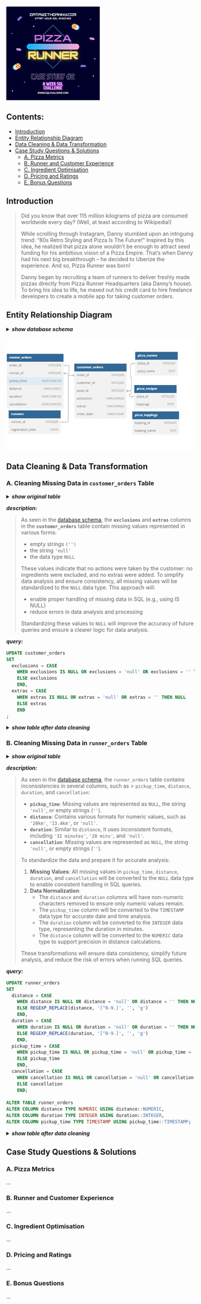 ![Project Logo](../images/case2_logo.png)

## Contents:
- [Introduction](#introduction)
- [Entity Relationship Diagram](#entity-relationship-diagram)
- [Data Cleaning & Data Transformation](#data-cleaning--data-transformation)
- [Case Study Questions & Solutions](#case-study-questions--solutions)
  - [A. Pizza Metrics](#a-pizza-metrics)
  - [B. Runner and Customer Experience](#b-runner-and-customer-experience)
  - [C. Ingredient Optimisation](#c-ingredient-optimisation)
  - [D. Pricing and Ratings](#d-pricing-and-ratings)
  - [E. Bonus Questions](#e-bonus-questions)
  
## Introduction

> Did you know that over 115 million kilograms of pizza are consumed worldwide every day? (Well, at least according to Wikipedia!)
> 
> While scrolling through Instagram, Danny stumbled upon an intriguing trend: “80s Retro Styling and Pizza Is The Future!” Inspired by this idea, he realized that pizza alone wouldn’t be enough to attract seed funding for his ambitious vision of a Pizza Empire. That’s when Danny had his next big breakthrough – he decided to Uberize the experience. And so, Pizza Runner was born!
> 
> Danny began by recruiting a team of runners to deliver freshly made pizzas directly from Pizza Runner Headquarters (aka Danny’s house). To bring his idea to life, he maxed out his credit card to hire freelance developers to create a mobile app for taking customer orders.

## Entity Relationship Diagram
<details>
  <summary><em><strong>show database schema</strong></em></summary>

```SQL
CREATE SCHEMA pizza_runner;
SET search_path = pizza_runner;

DROP TABLE IF EXISTS runners;
CREATE TABLE runners (
  "runner_id" INTEGER,
  "registration_date" DATE
);
INSERT INTO runners
  ("runner_id", "registration_date")
VALUES
  (1, '2021-01-01'),
  (2, '2021-01-03'),
  (3, '2021-01-08'),
  (4, '2021-01-15');


DROP TABLE IF EXISTS customer_orders;
CREATE TABLE customer_orders (
  "order_id" INTEGER,
  "customer_id" INTEGER,
  "pizza_id" INTEGER,
  "exclusions" VARCHAR(4),
  "extras" VARCHAR(4),
  "order_time" TIMESTAMP
);

INSERT INTO customer_orders
  ("order_id", "customer_id", "pizza_id", "exclusions", "extras", "order_time")
VALUES
  ('1', '101', '1', '', '', '2020-01-01 18:05:02'),
  ('2', '101', '1', '', '', '2020-01-01 19:00:52'),
  ('3', '102', '1', '', '', '2020-01-02 23:51:23'),
  ('3', '102', '2', '', NULL, '2020-01-02 23:51:23'),
  ('4', '103', '1', '4', '', '2020-01-04 13:23:46'),
  ('4', '103', '1', '4', '', '2020-01-04 13:23:46'),
  ('4', '103', '2', '4', '', '2020-01-04 13:23:46'),
  ('5', '104', '1', 'null', '1', '2020-01-08 21:00:29'),
  ('6', '101', '2', 'null', 'null', '2020-01-08 21:03:13'),
  ('7', '105', '2', 'null', '1', '2020-01-08 21:20:29'),
  ('8', '102', '1', 'null', 'null', '2020-01-09 23:54:33'),
  ('9', '103', '1', '4', '1, 5', '2020-01-10 11:22:59'),
  ('10', '104', '1', 'null', 'null', '2020-01-11 18:34:49'),
  ('10', '104', '1', '2, 6', '1, 4', '2020-01-11 18:34:49');


DROP TABLE IF EXISTS runner_orders;
CREATE TABLE runner_orders (
  "order_id" INTEGER,
  "runner_id" INTEGER,
  "pickup_time" VARCHAR(19),
  "distance" VARCHAR(7),
  "duration" VARCHAR(10),
  "cancellation" VARCHAR(23)
);

INSERT INTO runner_orders
  ("order_id", "runner_id", "pickup_time", "distance", "duration", "cancellation")
VALUES
  ('1', '1', '2020-01-01 18:15:34', '20km', '32 minutes', ''),
  ('2', '1', '2020-01-01 19:10:54', '20km', '27 minutes', ''),
  ('3', '1', '2020-01-03 00:12:37', '13.4km', '20 mins', NULL),
  ('4', '2', '2020-01-04 13:53:03', '23.4', '40', NULL),
  ('5', '3', '2020-01-08 21:10:57', '10', '15', NULL),
  ('6', '3', 'null', 'null', 'null', 'Restaurant Cancellation'),
  ('7', '2', '2020-01-08 21:30:45', '25km', '25mins', 'null'),
  ('8', '2', '2020-01-10 00:15:02', '23.4 km', '15 minute', 'null'),
  ('9', '2', 'null', 'null', 'null', 'Customer Cancellation'),
  ('10', '1', '2020-01-11 18:50:20', '10km', '10minutes', 'null');


DROP TABLE IF EXISTS pizza_names;
CREATE TABLE pizza_names (
  "pizza_id" INTEGER,
  "pizza_name" TEXT
);
INSERT INTO pizza_names
  ("pizza_id", "pizza_name")
VALUES
  (1, 'Meatlovers'),
  (2, 'Vegetarian');


DROP TABLE IF EXISTS pizza_recipes;
CREATE TABLE pizza_recipes (
  "pizza_id" INTEGER,
  "toppings" TEXT
);
INSERT INTO pizza_recipes
  ("pizza_id", "toppings")
VALUES
  (1, '1, 2, 3, 4, 5, 6, 8, 10'),
  (2, '4, 6, 7, 9, 11, 12');


DROP TABLE IF EXISTS pizza_toppings;
CREATE TABLE pizza_toppings (
  "topping_id" INTEGER,
  "topping_name" TEXT
);
INSERT INTO pizza_toppings
  ("topping_id", "topping_name")
VALUES
  (1, 'Bacon'),
  (2, 'BBQ Sauce'),
  (3, 'Beef'),
  (4, 'Cheese'),
  (5, 'Chicken'),
  (6, 'Mushrooms'),
  (7, 'Onions'),
  (8, 'Pepperoni'),
  (9, 'Peppers'),
  (10, 'Salami'),
  (11, 'Tomatoes'),
  (12, 'Tomato Sauce');
```
</details>

![Project Logo](../images/case2_diagram.png)

## Data Cleaning & Data Transformation

### A. Cleaning Missing Data in `customer_orders` Table

<details>
  <summary><em><strong>show original table</strong></em></summary>

| order_id | customer_id | pizza_id | exclusions | extras | order_time          |
| -------- | ----------- | -------- | ---------- | ------ | ------------------- |
| 1        | 101         | 1        |            |        | 2020-01-01 18:05:02 |
| 2        | 101         | 1        |            |        | 2020-01-01 19:00:52 |
| 3        | 102         | 1        |            |        | 2020-01-02 23:51:23 |
| 3        | 102         | 2        |            | NaN    | 2020-01-02 23:51:23 |
| 4        | 103         | 1        | 4          |        | 2020-01-04 13:23:46 |
| 4        | 103         | 1        | 4          |        | 2020-01-04 13:23:46 |
| 4        | 103         | 2        | 4          |        | 2020-01-04 13:23:46 |
| 5        | 104         | 1        | null       | 1      | 2020-01-08 21:00:29 |
| 6        | 101         | 2        | null       | null   | 2020-01-08 21:03:13 |
| 7        | 105         | 2        | null       | 1      | 2020-01-08 21:20:29 |
| 8        | 102         | 1        | null       | null   | 2020-01-09 23:54:33 |
| 9        | 103         | 1        | 4          | 1, 5   | 2020-01-10 11:22:59 |
| 10       | 104         | 1        | null       | null   | 2020-01-11 18:34:49 |
| 10       | 104         | 1        | 2, 6       | 1, 4   | 2020-01-11 18:34:49 |

</details>

***description:***

> As seen in the [database schema](#entity-relationship-diagram), the **`exclusions`** and **`extras`** columns in the **`customer_orders`** table contain missing values represented in various forms:
> - empty strings `('')`
> - the string `'null'`
> - the data type `NULL`
>
> These values indicate that no actions were taken by the customer: no ingredients were excluded, and no extras were added. To simplify data analysis and ensure consistency, all missing values will be standardized to the `NULL` data type. This approach will:
> - enable proper handling of missing data in SQL (e.g., using IS NULL)
> - reduce errors in data analysis and processing
> 
> Standardizing these values to `NULL` will improve the accuracy of future queries and ensure a clearer logic for data analysis.

***query:***
```SQL
UPDATE customer_orders
SET 
  exclusions = CASE 
    WHEN exclusions IS NULL OR exclusions = 'null' OR exclusions = '' THEN NULL
    ELSE exclusions
    END,
  extras = CASE 
    WHEN extras IS NULL OR extras = 'null' OR extras = '' THEN NULL
    ELSE extras
    END
;
```
<details>
  <summary><em><strong>show table after data cleaning</strong></em></summary>

| order_id | customer_id | pizza_id | exclusions | extras | order_time          |
| -------- | ----------- | -------- | ---------- | ------ | ------------------- |
| 1        | 101         | 1        |            |        | 2020-01-01 18:05:02 |
| 2        | 101         | 1        |            |        | 2020-01-01 19:00:52 |
| 3        | 102         | 1        |            |        | 2020-01-02 23:51:23 |
| 3        | 102         | 2        |            |        | 2020-01-02 23:51:23 |
| 4        | 103         | 1        | 4          |        | 2020-01-04 13:23:46 |
| 4        | 103         | 1        | 4          |        | 2020-01-04 13:23:46 |
| 4        | 103         | 2        | 4          |        | 2020-01-04 13:23:46 |
| 5        | 104         | 1        |            | 1      | 2020-01-08 21:00:29 |
| 6        | 101         | 2        |            |        | 2020-01-08 21:03:13 |
| 7        | 105         | 2        |            | 1      | 2020-01-08 21:20:29 |
| 8        | 102         | 1        |            |        | 2020-01-09 23:54:33 |
| 9        | 103         | 1        | 4          | 1, 5   | 2020-01-10 11:22:59 |
| 10       | 104         | 1        |            |        | 2020-01-11 18:34:49 |
| 10       | 104         | 1        | 2, 6       | 1, 4   | 2020-01-11 18:34:49 |

</details>

### B. Cleaning Missing Data in `runner_orders` Table

<details>
  <summary><em><strong>show original table</strong></em></summary>

| order_id | runner_id | pickup_time         | distance | duration   | cancellation            |
| -------- | --------- | ------------------- | -------- | ---------- | ----------------------- |
| 1        | 1         | 2020-01-01 18:15:34 | 20km     | 32 minutes |                         |
| 2        | 1         | 2020-01-01 19:10:54 | 20km     | 27 minutes |                         |
| 3        | 1         | 2020-01-03 00:12:37 | 13.4km   | 20 mins    | NaN                     |
| 4        | 2         | 2020-01-04 13:53:03 | 23.4     | 40         | NaN                     |
| 5        | 3         | 2020-01-08 21:10:57 | 10       | 15         | NaN                     |
| 6        | 3         | null                | null     | null       | Restaurant Cancellation |
| 7        | 2         | 2020-01-08 21:30:45 | 25km     | 25mins     | null                    |
| 8        | 2         | 2020-01-10 00:15:02 | 23.4 km  | 15 minute  | null                    |
| 9        | 2         | null                | null     | null       | Customer Cancellation   |
| 10       | 1         | 2020-01-11 18:50:20 | 10km     | 10minutes  | null                    |

</details>

***description:***

> As seen in the [database schema](#entity-relationship-diagram), the `runner_orders` table contains inconsistencies in several columns, such as > `pickup_time`, `distance`, `duration`, and `cancellation`:
> 
> - **`pickup_time`**: Missing values are represented as `NULL`, the string `'null'`, or empty strings (`''`).
> - **`distance`**: Contains various formats for numeric values, such as `'20km'`, `'13.4km'`, or `'null'`.
> - **`duration`**: Similar to `distance`, it uses inconsistent formats, including `'32 minutes'`, `'20 mins'`, and `'null'`.
> - **`cancellation`**: Missing values are represented as `NULL`, the string `'null'`, or empty strings (`''`).
> 
> To standardize the data and prepare it for accurate analysis:
> 
> 1. **Missing Values**: All missing values in `pickup_time`, `distance`, `duration`, and `cancellation` will be converted to the `NULL` data type to enable consistent handling in SQL queries.
> 2. **Data Normalization**: 
>    - The `distance` and `duration` columns will have non-numeric characters removed to ensure only numeric values remain.
>    - The `pickup_time` column will be converted to the `TIMESTAMP` data type for accurate date and time analysis.
>    - The `duration` column will be converted to the `INTEGER` data type, representing the duration in minutes.
>    - The `distance` column will be converted to the `NUMERIC` data type to support precision in distance calculations.
> 
> These transformations will ensure data consistency, simplify future analysis, and reduce the risk of errors when running SQL queries.

***query:***
```SQL
UPDATE runner_orders
SET 
  distance = CASE 
    WHEN distance IS NULL OR distance = 'null' OR distance = '' THEN NULL
    ELSE REGEXP_REPLACE(distance, '[^0-9.]', '', 'g')
    END,
  duration = CASE 
    WHEN duration IS NULL OR duration = 'null' OR duration = '' THEN NULL
    ELSE REGEXP_REPLACE(duration, '[^0-9.]', '', 'g')
    END,
  pickup_time = CASE
    WHEN pickup_time IS NULL OR pickup_time = 'null' OR pickup_time = '' THEN NULL
    ELSE pickup_time
    END,
  cancellation = CASE 
    WHEN cancellation IS NULL OR cancellation = 'null' OR cancellation = '' THEN NULL
    ELSE cancellation
    END;

ALTER TABLE runner_orders
ALTER COLUMN distance TYPE NUMERIC USING distance::NUMERIC,
ALTER COLUMN duration TYPE INTEGER USING duration::INTEGER,
ALTER COLUMN pickup_time TYPE TIMESTAMP USING pickup_time::TIMESTAMP;
```

<details>
  <summary><em><strong>show table after data cleaning</strong></em></summary>

| order_id | runner_id | pickup_time         | distance | duration | cancellation            |
| -------- | --------- | ------------------- | -------- | -------- | ----------------------- |
| 1        | 1         | 2020-01-01 18:15:34 | 20       | 32       |                         |
| 2        | 1         | 2020-01-01 19:10:54 | 20       | 27       |                         |
| 3        | 1         | 2020-01-03 00:12:37 | 13.4     | 20       |                         |
| 4        | 2         | 2020-01-04 13:53:03 | 23.4     | 40       |                         |
| 5        | 3         | 2020-01-08 21:10:57 | 10       | 15       |                         |
| 6        | 3         |                     |          |          | Restaurant Cancellation |
| 7        | 2         | 2020-01-08 21:30:45 | 25       | 25       |                         |
| 8        | 2         | 2020-01-10 00:15:02 | 23.4     | 15       |                         |
| 9        | 2         |                     |          |          | Customer Cancellation   |
| 10       | 1         | 2020-01-11 18:50:20 | 10       | 10       |                         |

</details>

## Case Study Questions & Solutions
  ### A. Pizza Metrics
  ...
  ### B. Runner and Customer Experience
  ...
  ### C. Ingredient Optimisation
  ...
  ### D. Pricing and Ratings
  ...
  ### E. Bonus Questions
  ...